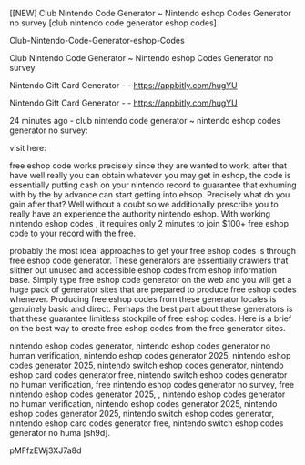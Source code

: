 [[NEW] Club Nintendo Code Generator ~ Nintendo eshop Codes Generator no survey [club nintendo code generator eshop codes]

Club-Nintendo-Code-Generator-eshop-Codes

Club Nintendo Code Generator ~ Nintendo eshop Codes Generator no survey

Nintendo Gift Card Generator - - https://appbitly.com/hugYU

Nintendo Gift Card Generator - - https://appbitly.com/hugYU

24 minutes ago - club nintendo code generator ~ nintendo eshop codes generator no survey:

visit here:

free eshop code works precisely since they are wanted to work, after that have well really you can obtain whatever you may get in eshop, the code is essentially putting cash on your nintendo record to guarantee that exhuming with by the by advance can start getting into ehsop. Precisely what do you gain after that? Well without a doubt so we additionally prescribe you to really have an experience the authority nintendo eshop. With working nintendo eshop codes , it requires only 2 minutes to join $100+ free eshop code to your record with the free.

probably the most ideal approaches to get your free eshop codes is through free eshop code generator. These generators are essentially crawlers that slither out unused and accessible eshop codes from eshop information base. Simply type free eshop code generator on the web and you will get a huge pack of generator sites that are prepared to produce free eshop codes whenever. Producing free eshop codes from these generator locales is genuinely basic and direct. Perhaps the best part about these generators is that these guarantee limitless stockpile of free eshop codes. Here is a brief on the best way to create free eshop codes from the free generator sites.

nintendo eshop codes generator, nintendo eshop codes generator no human verification, nintendo eshop codes generator 2025, nintendo eshop codes generator 2025, nintendo switch eshop codes generator, nintendo eshop card codes generator free, nintendo switch eshop codes generator no human verification, free nintendo eshop codes generator no survey, free nintendo eshop codes generator 2025, , nintendo eshop codes generator no human verification, nintendo eshop codes generator 2025, nintendo eshop codes generator 2025, nintendo switch eshop codes generator, nintendo eshop card codes generator free, nintendo switch eshop codes generator no huma [sh9d].

pMFfzEWj3XJ7a8d

